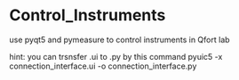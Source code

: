 # Control_Instruments
use pyqt5 and pymeasure to control instruments in Qfort lab

hint: you can trsnsfer .ui to .py by this command
pyuic5 -x connection_interface.ui -o connection_interface.py
